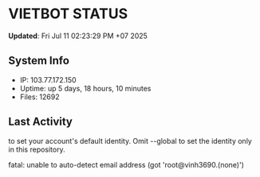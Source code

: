# VIETBOT STATUS
**Updated**: Fri Jul 11 02:23:29 PM +07 2025

## System Info
- IP: 103.77.172.150
- Uptime: up 5 days, 18 hours, 10 minutes
- Files: 12692

## Last Activity

to set your account's default identity.
Omit --global to set the identity only in this repository.

fatal: unable to auto-detect email address (got 'root@vinh3690.(none)')
